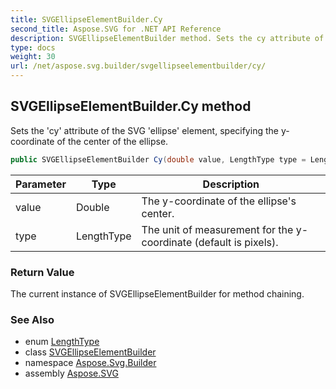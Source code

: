 ```yaml
---
title: SVGEllipseElementBuilder.Cy
second_title: Aspose.SVG for .NET API Reference
description: SVGEllipseElementBuilder method. Sets the cy attribute of the SVG ellipse element specifying the y-coordinate of the center of the ellipse
type: docs
weight: 30
url: /net/aspose.svg.builder/svgellipseelementbuilder/cy/
---
```

## SVGEllipseElementBuilder.Cy method

Sets the 'cy' attribute of the SVG 'ellipse' element, specifying the y-coordinate of the center of the ellipse.

```csharp
public SVGEllipseElementBuilder Cy(double value, LengthType type = LengthType.Px)
```

| Parameter | Type | Description |
| --- | --- | --- |
| value | Double | The y-coordinate of the ellipse's center. |
| type | LengthType | The unit of measurement for the y-coordinate (default is pixels). |

### Return Value

The current instance of SVGEllipseElementBuilder for method chaining.

### See Also

* enum [LengthType](../../lengthtype/)
* class [SVGEllipseElementBuilder](../)
* namespace [Aspose.Svg.Builder](../../../aspose.svg.builder/)
* assembly [Aspose.SVG](../../../)
